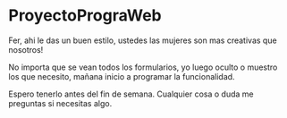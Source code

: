 # ProyectoPrograWeb
Fer, ahi le das un buen estilo, ustedes las mujeres son mas creativas que nosotros!

No importa que se vean todos los formularios, yo luego oculto o muestro los que necesito, mañana inicio a programar la funcionalidad.

Espero tenerlo antes del fin de semana. Cualquier cosa o duda me preguntas si necesitas algo.
